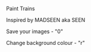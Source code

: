 Paint Trains

Inspired by MADSEEN aka SEEN 


Save your images - "0"

Change background colour - "r"
